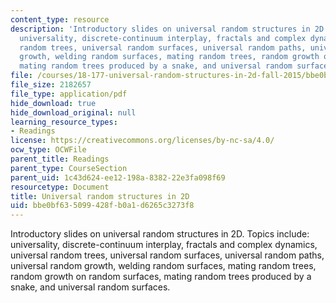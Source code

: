```yaml
---
content_type: resource
description: 'Introductory slides on universal random structures in 2D. Topics include:
  universality, discrete-continuum interplay, fractals and complex dynamics, universal
  random trees, universal random surfaces, universal random paths, universal random
  growth, welding random surfaces, mating random trees, random growth on random surfaces,
  mating random trees produced by a snake, and universal random surfaces.'
file: /courses/18-177-universal-random-structures-in-2d-fall-2015/bbe0bf635099428fb0a1d6265c3273f8_MIT18_177F15_Intro.pdf
file_size: 2182657
file_type: application/pdf
hide_download: true
hide_download_original: null
learning_resource_types:
- Readings
license: https://creativecommons.org/licenses/by-nc-sa/4.0/
ocw_type: OCWFile
parent_title: Readings
parent_type: CourseSection
parent_uid: 1c43d624-ee12-198a-8382-22e3fa098f69
resourcetype: Document
title: Universal random structures in 2D
uid: bbe0bf63-5099-428f-b0a1-d6265c3273f8
---
```

Introductory slides on universal random structures in 2D. Topics include: universality, discrete-continuum interplay, fractals and complex dynamics, universal random trees, universal random surfaces, universal random paths, universal random growth, welding random surfaces, mating random trees, random growth on random surfaces, mating random trees produced by a snake, and universal random surfaces.